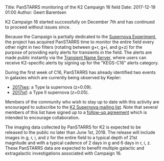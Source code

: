 Title: PanSTARRS monitoring of the K2 Campaign 16 field
Date: 2017-12-19 01:00
Author: Geert Barentsen

K2 Campaign 16 started successfully on December 7th
and has continued to proceed without issues since.

Because the Campaign is partially dedicated to the
[Supernova Experiment](/supernova-experiment),
the project has acquired PanSTARRS time to monitor
the entire field every other night in two filters
(rotating between g+r, g+i, and g+z)
for the purpose of providing early alerts for transients in the field.
The alerts are made public instantly via the 
[Transient Name Server](https://wis-tns.weizmann.ac.il),
where users can receive K2-specific alerts by signing up for the "KEGS-C16" alerts category.

During the first week of C16,
PanSTARRS has already identified two events in galaxies
which are currently being observed by Kepler:

* [2017iws](https://wis-tns.weizmann.ac.il/object/2017iws): a Type Ia supernova (z=0.09).
* [2017ixf](https://wis-tns.weizmann.ac.il/object/2017ixf): a Type II supernova (z=0.05).

Members of the community who wish to stay up to date
with this activity are encouraged to subscribe to the 
[K2 Supernova mailing list](https://groups.google.com/forum/#!forum/k2sn). 
Note that several members of this list have signed up to a
[follow-up agreement](https://docs.google.com/document/d/1MKlyjkV8TQwwuUQiQtcrP_P9H3PWYDUjgbKVk37z19Q) which is intended to encourage collaboration.

The imaging data collected by PanSTARRS for K2 is expected to be released
to the public no later than June 1st, 2018.
The release will include images in g, r, i, and z
for the entire field to a typical depth of 21st magnitude
and with a typical cadence of 2 days in g and 6 days in r, i, z.
These PanSTARRS data are expected to benefit multiple galactic and extragalactic investigations associated with Campaign 16.
